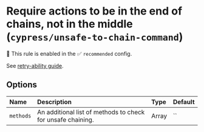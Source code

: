 # Require actions to be in the end of chains, not in the middle (`cypress/unsafe-to-chain-command`)

💼 This rule is enabled in the ✅ `recommended` config.

<!-- end auto-generated rule header -->

See [retry-ability guide](https://docs.cypress.io/guides/core-concepts/retry-ability#Actions-should-be-at-the-end-of-chains-not-the-middle).

## Options

<!-- begin auto-generated rule options list -->

| Name      | Description                                                 | Type  | Default |
| :-------- | :---------------------------------------------------------- | :---- | :------ |
| `methods` | An additional list of methods to check for unsafe chaining. | Array | ``      |

<!-- end auto-generated rule options list -->
